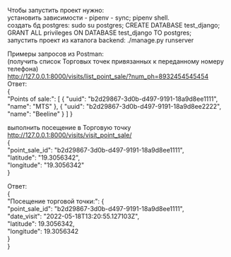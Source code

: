 Чтобы запустить проект нужно:  
установить зависимости - pipenv - sync; pipenv shell.  
создать бд postgres: sudo su postgres; CREATE DATABASE test_django; GRANT ALL privileges ON DATABASE test_django TO postgres;  
запустить проект из каталога backend:  ./manage.py runserver  

Примеры запросов из Postman:  
(получить список Торговых точек привязанных к переданному номеру телефона)  
http://127.0.0.1:8000/visits/list_point_sale/?num_ph=8932454545454  
Ответ:  
{  
  "Points of sale:": [
    {
      "uuid": "b2d29867-3d0b-d497-9191-18a9d8ee1111",
      "name": "MTS"
    },
    {
      "uuid": "b2d29867-3d0b-d497-9191-18a9d8ee2222",
      "name": "Beeline"
    }
  ]
}


выполнить посещение в Торговую точку  
http://127.0.0.1:8000/visits/visit_point_sale/  
{  
  "point_sale_id": "b2d29867-3d0b-d497-9191-18a9d8ee1111",  
  "latitude": "19.3056342",  
  "longitude": "19.3056342"  
}  
  
Ответ:  
{  
  "Посещение торговой точки:": {  
    "point_sale_id": "b2d29867-3d0b-d497-9191-18a9d8ee1111",  
    "date_visit": "2022-05-18T13:20:55.127103Z",  
    "latitude": 19.3056342,  
    "longitude": 19.3056342  
  }  
}  
